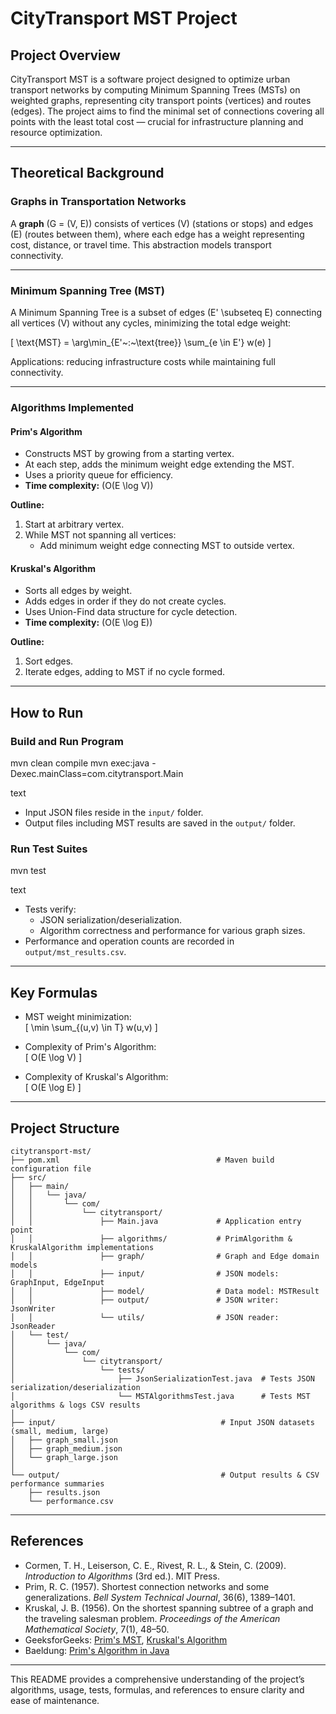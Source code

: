 # CityTransport MST Project

## Project Overview

CityTransport MST is a software project designed to optimize urban transport networks by computing Minimum Spanning Trees (MSTs) on weighted graphs, representing city transport points (vertices) and routes (edges). The project aims to find the minimal set of connections covering all points with the least total cost — crucial for infrastructure planning and resource optimization.

---

## Theoretical Background

### Graphs in Transportation Networks

A **graph** \(G = (V, E)\) consists of vertices \(V\) (stations or stops) and edges \(E\) (routes between them), where each edge has a weight representing cost, distance, or travel time. This abstraction models transport connectivity.

---

### Minimum Spanning Tree (MST)

A Minimum Spanning Tree is a subset of edges \(E' \subseteq E\) connecting all vertices \(V\) without any cycles, minimizing the total edge weight:

\[
\text{MST} = \arg\min_{E'~:~\text{tree}} \sum_{e \in E'} w(e)
\]

Applications: reducing infrastructure costs while maintaining full connectivity.

---

### Algorithms Implemented

#### Prim's Algorithm

- Constructs MST by growing from a starting vertex.
- At each step, adds the minimum weight edge extending the MST.
- Uses a priority queue for efficiency.
- **Time complexity:** \(O(E \log V)\)

**Outline:**
1. Start at arbitrary vertex.
2. While MST not spanning all vertices:
   - Add minimum weight edge connecting MST to outside vertex.

#### Kruskal's Algorithm

- Sorts all edges by weight.
- Adds edges in order if they do not create cycles.
- Uses Union-Find data structure for cycle detection.
- **Time complexity:** \(O(E \log E)\)

**Outline:**
1. Sort edges.
2. Iterate edges, adding to MST if no cycle formed.

---

## How to Run

### Build and Run Program

mvn clean compile
mvn exec:java -Dexec.mainClass=com.citytransport.Main

text

- Input JSON files reside in the `input/` folder.
- Output files including MST results are saved in the `output/` folder.

### Run Test Suites

mvn test

text

- Tests verify:
  - JSON serialization/deserialization.
  - Algorithm correctness and performance for various graph sizes.
- Performance and operation counts are recorded in `output/mst_results.csv`.

---

## Key Formulas

- MST weight minimization:  
\[
\min \sum_{(u,v) \in T} w(u,v)
\]

- Complexity of Prim's Algorithm:  
\[
O(E \log V)
\]

- Complexity of Kruskal's Algorithm:  
\[
O(E \log E)
\]

---

## Project Structure
```
citytransport-mst/
├── pom.xml                                   # Maven build configuration file
├── src/
│   ├── main/
│   │   └── java/
│   │       └── com/
│   │           └── citytransport/
│   │               ├── Main.java             # Application entry point
│   │               ├── algorithms/           # PrimAlgorithm & KruskalAlgorithm implementations
│   │               ├── graph/                # Graph and Edge domain models
│   │               ├── input/                # JSON models: GraphInput, EdgeInput
│   │               ├── model/                # Data model: MSTResult
│   │               ├── output/               # JSON writer: JsonWriter
│   │               └── utils/                # JSON reader: JsonReader
│   └── test/
│       └── java/
│           └── com/
│               └── citytransport/
│                   └── tests/
│                       ├── JsonSerializationTest.java  # Tests JSON serialization/deserialization
│                       └── MSTAlgorithmsTest.java      # Tests MST algorithms & logs CSV results
│
├── input/                                     # Input JSON datasets (small, medium, large)
│   ├── graph_small.json
│   ├── graph_medium.json
│   └── graph_large.json
│
└── output/                                    # Output results & CSV performance summaries
    ├── results.json
    └── performance.csv
```

---

## References

- Cormen, T. H., Leiserson, C. E., Rivest, R. L., & Stein, C. (2009). *Introduction to Algorithms* (3rd ed.). MIT Press.
- Prim, R. C. (1957). Shortest connection networks and some generalizations. *Bell System Technical Journal*, 36(6), 1389–1401.
- Kruskal, J. B. (1956). On the shortest spanning subtree of a graph and the traveling salesman problem. *Proceedings of the American Mathematical Society*, 7(1), 48–50.
- GeeksforGeeks: [Prim's MST](https://www.geeksforgeeks.org/prims-minimum-spanning-tree-mst-greedy-algo-5/), [Kruskal's Algorithm](https://www.geeksforgeeks.org/java/kruskals-algorithm-in-java/)
- Baeldung: [Prim's Algorithm in Java](https://www.baeldung.com/java-prim-algorithm)

---

This README provides a comprehensive understanding of the project’s algorithms, usage, tests, formulas, and references to ensure clarity and ease of maintenance.
